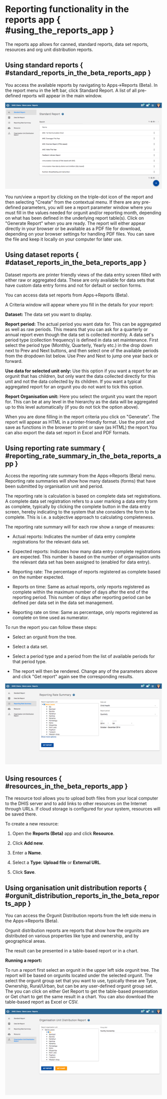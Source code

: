 # Reporting functionality in the reports app { #using_the_reports_app } 

The reports app allows for canned, standard reports, data set reports, resources and org unit distribution reports.

## Using standard reports { #standard_reports_in_the_beta_reports_app } 

You access the available reports by navigating to Apps-\>Reports (Beta). In the
report menu in the left bar, click Standard Report. A list of all
pre-defined reports will appear in the main window.


![](resources/images/dhis2UserManual/react_reports_app_standard_reports.png)

You run/view a report by clicking on the triple-dot icon of the report and then
selecting "Create" from the contextual menu. If there are any
pre-defined parameters, you will see a report parameter window where you
must fill in the values needed for orgunit and/or reporting month,
depending on what has been defined in the underlying report table(s).
Click on "Generate Report" when you are ready. The report will either appear
directly in your browser or be available as a PDF file for download,
depending on your browser settings for handling PDF files. You can save
the file and keep it locally on your computer for later use.

## Using dataset reports { #dataset_reports_in_the_beta_reports_app } 

Dataset reports are printer friendly views of the data entry screen
filled with either raw or aggregated data. These are only available for
data sets that have custom data entry forms and not for default or
section forms.

You can access data set reports from Apps-\>Reports (Beta).

A Criteria window will appear where you fill in the details for your
report:

**Dataset:** The data set you want to display.

**Report period:** The actual period you want data for. This can be
aggregated as well as raw periods. This means that you can ask for a
quarterly or annual report even though the data set is collected
monthly. A data set's period type (collection frequency) is defined in
data set maintenance. First select the period type (Monthly, Quarterly,
Yearly etc.) in the drop down next to Prev and Next buttons, and then
select one of the available periods from the dropdown list below. Use
Prev and Next to jump one year back or forward.

**Use data for selected unit only:** Use this option if you want a
report for an orgunit that has children, but only want the data
collected directly for this unit and not the data collected by its
children. If you want a typical aggregated report for an orgunit you do
not want to tick this option.

**Report Organisation unit:** Here you select the orgunit you want
the report for. This can be at any level in the hierarchy as the data
will be aggregated up to this level automatically (if you do not tick
the option above).

When you are done filling in the report criteria you click on
"Generate". The report will appear as HTML in a printer-friendly format.
Use the print and save as functions in the browser to print or save (as
HTML) the report.You can also export the data set report in Excel and
PDF formats.

## Using reporting rate summary { #reporting_rate_summary_in_the_beta_reports_app } 

Access the reporting rate summary from the Apps-\>Reports (Beta) menu.
Reporting rate summaries will show how many datasets (forms) that have
been submitted by organisation unit and period.

The reporting rate is calculation is based on complete data set registrations. 
A complete data set registration refers to a user marking a data entry form as 
complete, typically by clicking the complete button in the data entry screen,
hereby indicating to the system that she considers the form to be
complete. This is i.e. a subjective approach to calculating
completeness.

The reporting rate summary will for each row show a range of measures:

  - Actual reports: Indicates the number of data entry complete
    registrations for the relevant data set.

  - Expected reports: Indicates how many data entry complete
    registrations are expected. This number is based on the number of
    organisation units the relevant data set has been assigned to
    (enabled for data entry).

  - Reporting rate: The percentage of reports registered as complete based on
    the number expected.

  - Reports on time: Same as actual reports, only reports registered as
    complete within the maximum number of days after the end of the
    reporting period. This number of days after reporting period can be
    defined per data set in the data set management.

  - Reporting rate on time: Same as percentage, only reports registered as
    complete on time used as numerator.

To run the report you can follow these steps:

  - Select an orgunit from the tree.
    
  - Select a data set.

  - Select a period type and a period from the list of available periods
    for that period type.

  - The report will then be rendered. Change any of the parameters above
    and click "Get report" again see the corresponding results.


![](resources/images/dhis2UserManual/react_reports_app_reporting_rate_summary.png)

## Using resources { #resources_in_the_beta_reports_app } 

The resource tool allows you to upload both files from your local
computer to the DHIS server and to add links to other resources on the
Internet through URLs. If cloud storage is configured for your system,
resources will be saved there.

To create a new resource:

1.  Open the **Reports (Beta)** app and click **Resource**.

2.  Click **Add new**.

3.  Enter a **Name**.

4.  Select a **Type**: **Upload file** or **External URL**.

5.  Click **Save**.

## Using organisation unit distribution reports { #orgunit_distribution_reports_in_the_beta_reports_app } 

You can access the Orgunit Distribution reports from the left side menu
in the Apps-\>Reports (Beta).

Orgunit distribution reports are reports that show how the orgunits are
distributed on various properties like type and ownership, and by
geographical areas.

The result can be presented in a table-based report or in a chart.

**Running a report:**

To run a report first select an orgunit in the upper left side orgunit
tree. The report will be based on orgunits located under the selected
orgunit. The select the orgunit group set that you want to use,
typically these are Type, Ownership, Rural/Urban, but can be any
user-defined orgunit group set. The you can click on either Get Report
to get the table-based presentation or Get chart to get the same result
in a chart. You can also download the table-based report as Excel or
CSV.


![](resources/images/dhis2UserManual/react_reports_app_org_unit_dist.png)
